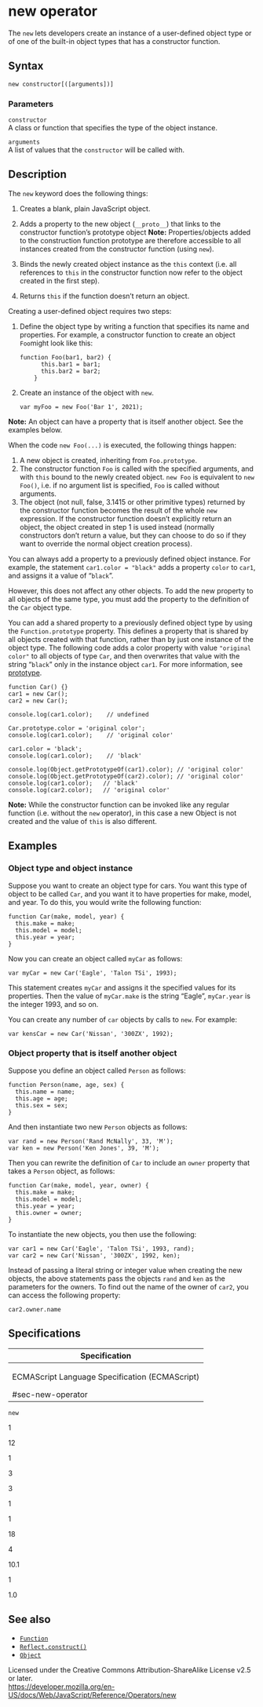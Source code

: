 new operator
============

The `new` lets developers create an instance of a user-defined object type or of one of the built-in object types that has a constructor function.

Syntax
------

    new constructor[([arguments])]

### Parameters

`constructor`  
A class or function that specifies the type of the object instance.

`arguments`  
A list of values that the `constructor` will be called with.

Description
-----------

The `new` keyword does the following things:

1.  Creates a blank, plain JavaScript object.
2.  Adds a property to the new object (`__proto__`) that links to the constructor function’s prototype object **Note:** Properties/objects added to the construction function prototype are therefore accessible to all instances created from the constructor function (using `new`).

3.  Binds the newly created object instance as the `this` context (i.e. all references to `this` in the constructor function now refer to the object created in the first step).
4.  Returns `this` if the function doesn’t return an object.

Creating a user-defined object requires two steps:

1.  Define the object type by writing a function that specifies its name and properties. For example, a constructor function to create an object `Foo`might look like this:

        function Foo(bar1, bar2) {
              this.bar1 = bar1;
              this.bar2 = bar2;
            }

2.  Create an instance of the object with `new`.

        var myFoo = new Foo('Bar 1', 2021);

**Note:** An object can have a property that is itself another object. See the examples below.

When the code `new Foo(...)` is executed, the following things happen:

1.  A new object is created, inheriting from `Foo.prototype`.
2.  The constructor function `Foo` is called with the specified arguments, and with `this` bound to the newly created object. `new Foo` is equivalent to `new Foo()`, i.e. if no argument list is specified, `Foo` is called without arguments.
3.  The object (not null, false, 3.1415 or other primitive types) returned by the constructor function becomes the result of the whole `new` expression. If the constructor function doesn’t explicitly return an object, the object created in step 1 is used instead (normally constructors don’t return a value, but they can choose to do so if they want to override the normal object creation process).

You can always add a property to a previously defined object instance. For example, the statement `car1.color = "black"` adds a property `color` to `car1`, and assigns it a value of “`black`”.

However, this does not affect any other objects. To add the new property to all objects of the same type, you must add the property to the definition of the `Car` object type.

You can add a shared property to a previously defined object type by using the `Function.prototype` property. This defines a property that is shared by all objects created with that function, rather than by just one instance of the object type. The following code adds a color property with value `"original color"` to all objects of type `Car`, and then overwrites that value with the string “`black`” only in the instance object `car1`. For more information, see [prototype](../global_objects/function).

    function Car() {}
    car1 = new Car();
    car2 = new Car();

    console.log(car1.color);    // undefined

    Car.prototype.color = 'original color';
    console.log(car1.color);    // 'original color'

    car1.color = 'black';
    console.log(car1.color);    // 'black'

    console.log(Object.getPrototypeOf(car1).color); // 'original color'
    console.log(Object.getPrototypeOf(car2).color); // 'original color'
    console.log(car1.color);   // 'black'
    console.log(car2.color);   // 'original color'

**Note:** While the constructor function can be invoked like any regular function (i.e. without the `new` operator), in this case a new Object is not created and the value of `this` is also different.

Examples
--------

### Object type and object instance

Suppose you want to create an object type for cars. You want this type of object to be called `Car`, and you want it to have properties for make, model, and year. To do this, you would write the following function:

    function Car(make, model, year) {
      this.make = make;
      this.model = model;
      this.year = year;
    }

Now you can create an object called `myCar` as follows:

    var myCar = new Car('Eagle', 'Talon TSi', 1993);

This statement creates `myCar` and assigns it the specified values for its properties. Then the value of `myCar.make` is the string “Eagle”, `myCar.year` is the integer 1993, and so on.

You can create any number of `car` objects by calls to `new`. For example:

    var kensCar = new Car('Nissan', '300ZX', 1992);

### Object property that is itself another object

Suppose you define an object called `Person` as follows:

    function Person(name, age, sex) {
      this.name = name;
      this.age = age;
      this.sex = sex;
    }

And then instantiate two new `Person` objects as follows:

    var rand = new Person('Rand McNally', 33, 'M');
    var ken = new Person('Ken Jones', 39, 'M');

Then you can rewrite the definition of `Car` to include an `owner` property that takes a `Person` object, as follows:

    function Car(make, model, year, owner) {
      this.make = make;
      this.model = model;
      this.year = year;
      this.owner = owner;
    }

To instantiate the new objects, you then use the following:

    var car1 = new Car('Eagle', 'Talon TSi', 1993, rand);
    var car2 = new Car('Nissan', '300ZX', 1992, ken);

Instead of passing a literal string or integer value when creating the new objects, the above statements pass the objects `rand` and `ken` as the parameters for the owners. To find out the name of the owner of `car2`, you can access the following property:

    car2.owner.name

Specifications
--------------

<table><colgroup><col style="width: 100%" /></colgroup><thead><tr class="header"><th>Specification</th></tr></thead><tbody><tr class="odd"><td><p>ECMAScript Language Specification (ECMAScript)<br />
</p><span class="small">#sec-new-operator</span></td></tr></tbody></table>

`new`

1

12

1

3

3

1

1

18

4

10.1

1

1.0

See also
--------

-   [`Function`](../global_objects/function)
-   [`Reflect.construct()`](../global_objects/reflect/construct)
-   [`Object`](../global_objects/object)

Licensed under the Creative Commons Attribution-ShareAlike License v2.5 or later.  
<a href="https://developer.mozilla.org/en-US/docs/Web/JavaScript/Reference/Operators/new" class="_attribution-link">https://developer.mozilla.org/en-US/docs/Web/JavaScript/Reference/Operators/new</a>

